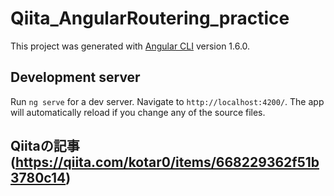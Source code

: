 # Qiita_AngularRoutering_practice

This project was generated with [Angular CLI](https://github.com/angular/angular-cli) version 1.6.0.

## Development server

Run `ng serve` for a dev server. Navigate to `http://localhost:4200/`. The app will automatically reload if you change any of the source files.

## Qiitaの記事(https://qiita.com/kotar0/items/668229362f51b3780c14)